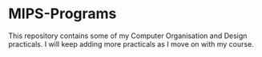 # MIPS-Programs
This repository contains some of my Computer Organisation and Design practicals. I will keep adding more practicals as I move on with my course.